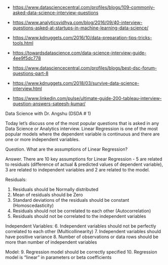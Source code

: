 * https://www.datasciencecentral.com/profiles/blogs/109-commonly-asked-data-science-interview-questions
* https://www.analyticsvidhya.com/blog/2016/09/40-interview-questions-asked-at-startups-in-machine-learning-data-science/

* https://www.kdnuggets.com/2016/10/data-preparation-tips-tricks-tools.html

* https://towardsdatascience.com/data-science-interview-guide-4ee9f5dc778

* https://www.datasciencecentral.com/profiles/blogs/best-dsc-forum-questions-part-8

* https://www.kdnuggets.com/2018/03/survive-data-science-interview.html

* https://www.linkedin.com/pulse/ultimate-guide-200-tableau-interview-question-answers-sateesh-kumar/

Data Science with Dr. Angshu (DSDA # 1)

Today let’s discuss one of the most popular questions that is asked in any Data Science or Analytics interview. Linear Regression is one of the most popular models where the dependent variable is continuous and there are one or more independent variables.

Question. What are the assumptions of Linear Regression?

Answer. There are 10 key assumptions for Linear Regression - 5 are related to residuals (difference of actual & predicted values of dependent variable), 3 are related to independent variables and 2 are related to the model.

Residuals:
1. Residuals should be Normally distributed
2. Mean of residuals should be Zero
3. Standard deviations of the residuals should be constant (Homoscedasticity)
4. Residuals should not be correlated to each other (Autocorrelation)
5. Residuals should not be correlated to the independent variables

Independent Variables:
6. Independent variables should not be perfectly correlated to each other (Multicollinearity)
7. Independent variables should have positive variance
8. Number of observations or data rows should be more than number of independent variables

Model:
9. Regression model should be correctly specified
10. Regression model is “linear” in parameters or beta coefficients
